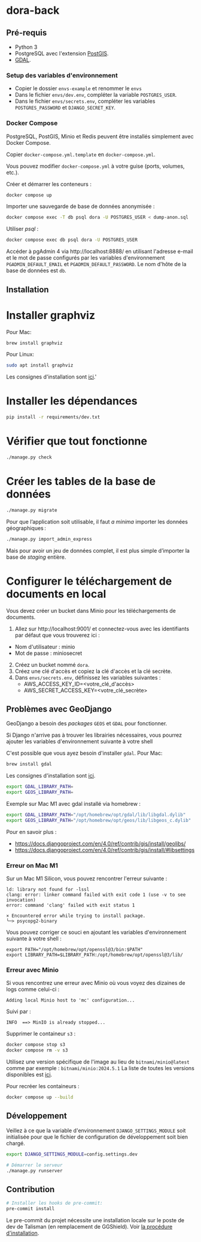 # dora-back

## Pré-requis

- Python 3
- PostgreSQL avec l'extension [PostGIS](https://postgis.net/).
- [GDAL](https://gdal.org/).

### Setup des variables d'environnement
 
- Copier le dossier `envs-example` et renommer le `envs`
- Dans le fichier `envs/dev.env`, compléter la variable `POSTGRES_USER`.
- Dans le fichier `envs/secrets.env`, compléter les variables `POSTGRES_PASSWORD` et `DJANGO_SECRET_KEY`.

### Docker Compose

PostgreSQL, PostGIS, Minio et Redis peuvent être installés simplement avec Docker Compose.

Copier `docker-compose.yml.template` en `docker-compose.yml`.

Vous pouvez modifier `docker-compose.yml` à votre guise (ports, volumes, etc.).

Créer et démarrer les conteneurs :

```bash
docker compose up
```

Importer une sauvegarde de base de données anonymisée :

```bash
docker compose exec -T db psql dora -U POSTGRES_USER < dump-anon.sql
```

Utiliser _psql_ :

```bash
docker compose exec db psql dora -U POSTGRES_USER
```

Accéder à pgAdmin 4 via http://localhost:8888/ en utilisant l'adresse e-mail et le mot de passe configurés par les variables d'environnement `PGADMIN_DEFAULT_EMAIL` et `PGADMIN_DEFAULT_PASSWORD`. Le nom d'hôte de la base de données est `db`.

## Installation


# Installer graphviz
Pour Mac:
```bash
brew install graphviz
```
Pour Linux:
```bash
sudo apt install graphviz
```
Les consignes d'installation sont [ici](https://graphviz.org/download/).'

# Installer les dépendances
```bash
pip install -r requirements/dev.txt
```

# Vérifier que tout fonctionne
```bash
./manage.py check
```

# Créer les tables de la base de données
```bash
./manage.py migrate
```

Pour que l’application soit utilisable, il faut _a minima_ importer les données géographiques :

```bash
./manage.py import_admin_express
```

Mais pour avoir un jeu de données complet, il est plus simple d’importer la base de _staging_ entière.

# Configurer le téléchargement de documents en local
Vous devez créer un bucket dans Minio pour les téléchargements de documents.

1. Allez sur http://localhost:9001/ et connectez-vous avec les identifiants par défaut que vous trouverez ici :
  - Nom d'utilisateur : minio
  - Mot de passe : miniosecret
2. Créez un bucket nommé `dora`.
3. Créez une clé d'accès et copiez la clé d'accès et la clé secrète.
4. Dans `envs/secrets.env`, définissez les variables suivantes :
    - AWS_ACCESS_KEY_ID=<votre_clé_d'accès>
    - AWS_SECRET_ACCESS_KEY=<votre_clé_secrète>


## Problèmes avec GeoDjango

GeoDjango a besoin des _packages_ `GEOS` et `GDAL` pour fonctionner.

Si Django n'arrive pas à trouver les librairies nécessaires, vous pourrez ajouter les variables d'environnement suivante
à votre shell

C'est possible que vous ayez besoin d'installer `gdal`.
Pour Mac:
```bash
brew install gdal
```
Les consignes d'installation sont [ici](https://gdal.org/en/stable/download.html).

```bash
export GDAL_LIBRARY_PATH=
export GEOS_LIBRARY_PATH=
```

Exemple sur Mac M1 avec gdal installé via homebrew :

```bash
export GDAL_LIBRARY_PATH="/opt/homebrew/opt/gdal/lib/libgdal.dylib"
export GEOS_LIBRARY_PATH="/opt/homebrew/opt/geos/lib/libgeos_c.dylib"
```

Pour en savoir plus :

- https://docs.djangoproject.com/en/4.0/ref/contrib/gis/install/geolibs/
- https://docs.djangoproject.com/en/4.0/ref/contrib/gis/install/#libsettings

### Erreur on Mac M1

Sur un Mac M1 Silicon, vous pouvez rencontrer l'erreur suivante :

```
ld: library not found for -lssl
clang: error: linker command failed with exit code 1 (use -v to see invocation)
error: command 'clang' failed with exit status 1

× Encountered error while trying to install package.
╰─> psycopg2-binary
```

Vous pouvez corriger ce souci en ajoutant les variables d'environnement suivante à votre shell :

```
export PATH="/opt/homebrew/opt/openssl@3/bin:$PATH"
export LIBRARY_PATH=$LIBRARY_PATH:/opt/homebrew/opt/openssl@3/lib/
```

### Erreur avec Minio
Si vous rencontrez une erreur avec Minio où vous voyez des dizaines de logs comme celui-ci :

```
Adding local Minio host to 'mc' configuration...
```
Suivi par :
```
INFO  ==> MinIO is already stopped...
```

Supprimer le containeur `s3` :

```bash
docker compose stop s3
docker compose rm -v s3
```

Utilisez une version spécifique de l'image au lieu de `bitnami/minio@latest` comme par exemple : `bitnami/minio:2024.5.1`
La liste de toutes les versions disponibles est [ici](https://hub.docker.com/r/bitnami/minio/tags).

Pour recréer les containeurs :
```bash
docker compose up --build
```

## Développement

Veillez à ce que la variable d'environnement `DJANGO_SETTINGS_MODULE` soit initialisée
pour que le fichier de configuration de développement soit bien chargé.

```bash
export DJANGO_SETTINGS_MODULE=config.settings.dev
```

```bash
# Démarrer le serveur
./manage.py runserver
```

## Contribution

```bash
# Installer les hooks de pre-commit:
pre-commit install
```

Le pre-commit du projet nécessite une installation locale sur le poste de dev de Talisman (en remplacement de GGShield).
Voir [la procédure d'installation](https://github.com/thoughtworks/talisman?tab=readme-ov-file#installation).
